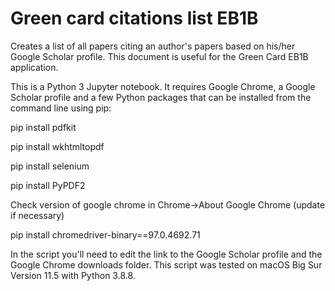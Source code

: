 # Green card citations list EB1B
Creates a list of all papers citing an author's papers based on his/her Google Scholar profile. This document is useful for the Green Card EB1B application.

This is a Python 3 Jupyter notebook. It requires Google Chrome, a Google Scholar profile and a few Python packages that can be installed from the command line using pip:

pip install pdfkit

pip install wkhtmltopdf

pip install selenium

pip install PyPDF2

Check version of google chrome in Chrome->About Google Chrome (update if necessary)

pip install chromedriver-binary==97.0.4692.71

In the script you'll need to edit the link to the Google Scholar profile and the Google Chrome downloads folder. This script was tested on macOS Big Sur Version 11.5 with Python 3.8.8.
